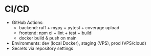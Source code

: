 # CI/CD
- GitHub Actions:
  - backend: ruff + mypy + pytest + coverage upload
  - frontend: npm ci + lint + test + build
  - docker build & push on main
- Environments: dev (local Docker), staging (VPS), prod (VPS/cloud)
- Secrets via repository settings
